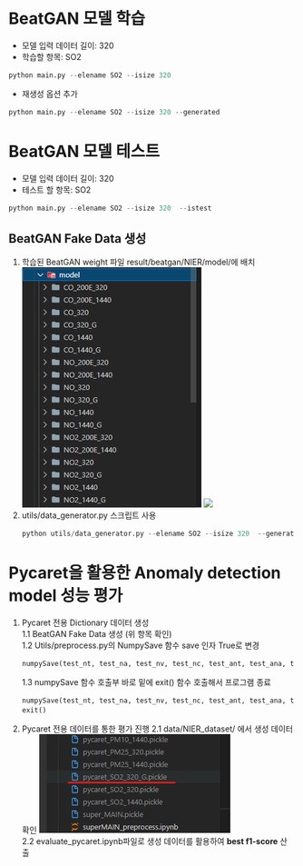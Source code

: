 # BeatGAN 모델 학습
- 모델 입력 데이터 길이: 320
- 학습할 항목: SO2
```python
python main.py --elename SO2 --isize 320
```
- 재생성 옵션 추가
```python
python main.py --elename SO2 --isize 320 --generated
```

# BeatGAN 모델 테스트
- 모델 입력 데이터 길이: 320
- 테스트 할 항목: SO2
```python
python main.py --elename SO2 --isize 320  --istest
```
## BeatGAN Fake Data 생성
1. 학습된 BeatGAN weight 파일 result/beatgan/NIER/model/에 배치
![](/images/2022-01-16-18-40-32.png)
![](/images2022-01-16-18-42-09.png)
2. utils/data_generator.py 스크립트 사용
    ```python
    python utils/data_generator.py --elename SO2 --isize 320  --generated
    ```

# Pycaret을 활용한 Anomaly detection model 성능 평가  
1. Pycaret 전용 Dictionary 데이터 생성  
   1.1 BeatGAN Fake Data 생성 (위 항목 확인)  
   1.2 Utils/preprocess.py의 NumpySave 함수 save 인자 True로 변경  
   ```python
   numpySave(test_nt, test_na, test_nv, test_nc, test_ant, test_ana, test_anv, test_anc, save=True)
   ```
   1.3 numpySave 함수 호출부 바로 밑에 exit() 함수 호출해서 프로그램 종료
   ```python
   numpySave(test_nt, test_na, test_nv, test_nc, test_ant, test_ana, test_anv, test_anc, save=True)
   exit()
   ```
2. Pycaret 전용 데이터를 통한 평가 진행
   2.1 data/NIER_dataset/ 에서 생성 데이터 확인
   ![](/images/2022-01-16-18-56-33.png)  
   2.2 evaluate_pycaret.ipynb파일로 생성 데이터를 활용하여 **best f1-score** 산출
